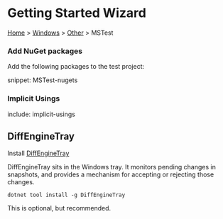 # Getting Started Wizard

[Home](/docs/wiz/readme.md) > [Windows](pickide_Windows.md) > [Other](picktest_Windows_Other.md) > MSTest

### Add NuGet packages

Add the following packages to the test project:

snippet: MSTest-nugets

### Implicit Usings

include: implicit-usings

## DiffEngineTray

Install [DiffEngineTray](https://github.com/VerifyTests/DiffEngine/blob/main/docs/tray.md)

DiffEngineTray sits in the Windows tray. It monitors pending changes in snapshots, and provides a mechanism for accepting or rejecting those changes.

```
dotnet tool install -g DiffEngineTray
```

This is optional, but recommended.